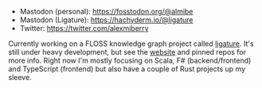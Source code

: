 * Mastodon (personal): https://fosstodon.org/@almibe
* Mastodon (Ligature): https://hachyderm.io/@ligature
* Twitter: https://twitter.com/alexmiberry

Currently working on a FLOSS knowledge graph project called [ligature](https://ligature.dev).
It's still under heavy development, but see the [website](https://ligature.dev) and pinned repos for more info.
Right now I'm mostly focusing on Scala, F# (backend/frontend) and TypeScript (frontend) but also have a couple of Rust projects up my sleeve.
